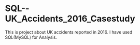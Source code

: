 # SQL--UK_Accidents_2016_Casestudy
This is project about UK accidents reported in 2016. I have used SQL(MySQL) for Analysis.
